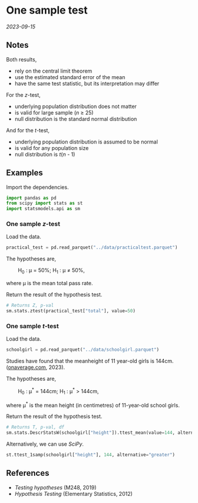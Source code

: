 
# One sample test

*2023-09-15*

## Notes

Both results,

- rely on the central limit theorem
- use the estimated standard error of the mean
- have the same test statistic, but its interpretation may differ

For the *z*-test,

- underlying population distribution does not matter
- is valid for large sample (*n* ≥ 25)
- null distribution is the standard normal distribution

And for the *t*-test,

- underlying population distribution is assumed to be normal
- is valid for any population size
- null distribution is *t*(*n* - 1)

## Examples

Import the dependencies.

```python
import pandas as pd
from scipy import stats as st
import statsmodels.api as sm
```

### One sample *z*-test

Load the data.

```python
practical_test = pd.read_parquet("../data/practicaltest.parquet")
```

The hypotheses are,

&ensp;&ensp;&ensp;&ensp;
H<sub>0</sub> : μ = 50%;
H<sub>1</sub> : μ ≠ 50%,

where μ is the mean total pass rate.

Return the result of the hypothesis test.

```python
# Returns Z, p-val
sm.stats.ztest(practical_test["total"], value=50)
```

### One sample *t*-test

Load the data.

```python
schoolgirl = pd.read_parquet("../data/schoolgirl.parquet")
```

Studies have found that the meanheight of 11 year-old girls is 144cm.
([onaverage.com](https://www.onaverage.co.uk/body-averages/average-child-height), 2023).

The hypotheses are,

&ensp;&ensp;&ensp;&ensp;
H<sub>0</sub> : μ<sup>\*</sup> = 144cm;
H<sub>1</sub> : μ<sup>\*</sup> > 144cm,

where μ<sup>*</sup> is the mean height (in centimetres) of 11-year-old school girls.

Return the result of the hypothesis test.

```python
# Returns T, p-val, df
sm.stats.DescrStatsW(schoolgirl["height"]).ttest_mean(value=144, alternative="larger")
```

Alternatively, we can use *SciPy*.

```python
st.ttest_1samp(schoolgirl["height"], 144, alternative="greater")
```

## References

- *Testing hypotheses* (M248, 2019)
- *Hypothesis Testing* (Elementary Statistics, 2012)
